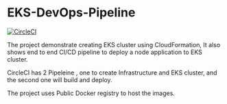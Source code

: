 # EKS-DevOps-Pipeline
[![CircleCI](https://circleci.com/gh/pgpillai/EKS-DevOps-Pipeline.svg?style=svg)](https://circleci.com/gh/pgpillai/EKS-DevOps-Pipeline)

The project demonstrate creating EKS cluster using CloudFormation, It also shows end to end CI/CD pipeline to deploy a node application to EKS cluster.

CircleCI has 2 Pipeleine , one to create Infrastructure and EKS cluster, and the second one will build and deploy.

The project uses Public Docker registry to host the images.

